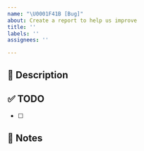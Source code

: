 ```yaml
---
name: "\U0001F41B [Bug]"
about: Create a report to help us improve
title: ''
labels: ''
assignees: ''

---
```


## 🚀 Description

## ✅ TODO
- [ ]

## 📢 Notes
